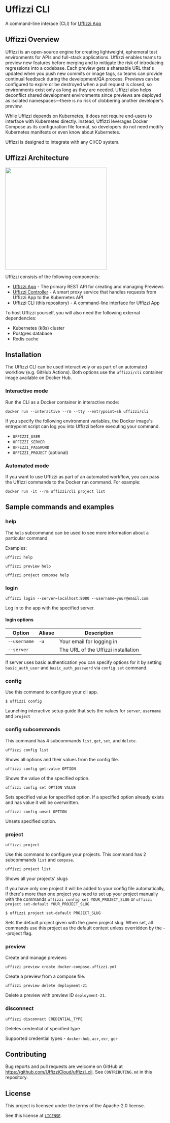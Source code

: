 # Uffizzi CLI

A command-line interace (CLI) for [Uffizzi App](https://github.com/UffizziCloud/uffizzi_app)

## Uffizzi Overview

Uffizzi is an open-source engine for creating lightweight, ephemeral test environments for APIs and full-stack applications. Uffizzi enables teams to preview new features before merging and to mitigate the risk of introducing regressions into a codebase. Each preview gets a shareable URL that's updated when you push new commits or image tags, so teams can provide continual feedback during the development/QA process. Previews can be configured to expire or be destroyed when a pull request is closed, so environments exist only as long as they are needed. Uffizzi also helps deconflict shared development environments since previews are deployed as isolated namespaces—there is no risk of clobbering another developer's preview.

While Uffizzi depends on Kubernetes, it does not require end-users to interface with Kubernetes directly. Instead, Uffizzi leverages Docker Compose as its configuration file format, so developers do not need modify Kubernetes manifests or even know about Kubernetes.

Uffizzi is designed to integrate with any CI/CD system.

## Uffizzi Architecture
<img src="https://github.com/UffizziCloud/uffizzi_app/blob/main/docs/images/uffizzi-architecture.png" description="Uffizzi Architecture" width="320"/>

Uffizzi consists of the following components:

- [Uffizzi App](https://github.com/UffizziCloud/uffizzi_app) - The primary REST API for creating and managing Previews
- [Uffizzi Controller](https://github.com/UffizziCloud/uffizzi_controller) - A smart proxy service that handles requests from Uffizzi App to the Kubernetes API
- Uffizzi CLI (this repository) - A command-line interface for Uffizzi App

To host Uffizzi yourself, you will also need the following external dependencies:

- Kubernetes (k8s) cluster
- Postgres database
- Redis cache

## Installation

The Uffizzi CLI can be used interactively or as part of an automated workflow (e.g. GitHub Actions). Both options use the `uffizzi/cli` container image available on Docker Hub.

### Interactive mode

Run the CLI as a Docker container in interactive mode:
```
docker run --interactive --rm --tty --entrypoint=sh uffizzi/cli
```

If you specify the following environment variables, the Docker image's
entrypoint script can log you into Uffizzi before executing your command.

- `UFFIZZI_USER`
- `UFFIZZI_SERVER`
- `UFFIZZI_PASSWORD`
- `UFFIZZI_PROJECT` (optional)

### Automated mode

If you want to use Uffizzi as part of an automated workflow, you can pass the Uffizzi commands to the Docker run command. For example:

```
docker run -it --rm uffizzi/cli project list
```

## Sample commands and examples

### help

The `help` subcommand can be used to see more information about a particular command.

Examples:

```
uffizzi help
```

```
uffizzi preview help
```

```
uffizzi project compose help
```

### login

```
uffizzi login --server=localhost:8080 --username=your@email.com
```

Log in to the app with the specified server.

#### login options

| Option       | Aliase | Description               |
| ------------ | ------ | ------------------------- |
| `--username`     | `-u`   | Your email for logging in |
| `--server` |        | The URL of the Uffizzi installation  |

If server uses basic authentication you can specify options for it by setting `basic_auth_user` and `basic_auth_password` via `config set` command.

### config

Use this command to configure your cli app.

```
$ uffizzi config
```

Launching interactive setup guide that sets the values for `server`, `username` and `project`

### config subcommands

This command has 4 subcommands `list`, `get`, `set`, and `delete`.

```
uffizzi config list
```

Shows all options and their values from the config file.

```
uffizzi config get-value OPTION
```

Shows the value of the specified option.

```
uffizzi config set OPTION VALUE
```

Sets specified value for specified option. If a specified option already exists and has value it will be overwritten.

```
uffizzi config unset OPTION
```

Unsets specified option.

### project

```
uffizzi project
```

Use this command to configure your projects. This command has 2 subcommands `list` and `compose`.

```
uffizzi project list
```

Shows all your projects' slugs

If you have only one project it will be added to your config file automatically, if there's more than one project you need to set up your project manually with the commands `uffizzi config set YOUR_PROJECT_SLUG` or `uffizzi project set-default YOUR_PROJECT_SLUG`

```
$ uffizzi project set-default PROJECT_SLUG
```

Sets the default project given with the given project slug. When set, all commands use this project as the default context unless overridden by the --project flag.

### preview

Create and manage previews

```
uffizzi preview create docker-compose.uffizzi.yml
```
Create a preview from a compose file.

```
uffizzi preview delete deployment-21
```
Delete a preview with preview ID `deployment-21`.

### disconnect

```
uffizzi disconnect CREDENTIAL_TYPE
```

Deletes credential of specified type

Supported credential types - `docker-hub`, `acr`, `ecr`, `gcr`

## Contributing

Bug reports and pull requests are welcome on GitHub at https://github.com/UffizziCloud/uffizzi_cli. See `CONTRIBUTING.md` in this repository.

## License

This project is licensed under the terms of the Apache-2.0 license.

See this license at [`LICENSE`](LICENSE).
